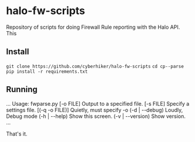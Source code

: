 # halo-fw-scripts
Repository of scripts for doing Firewall Rule reporting with the Halo API.  This

## Install

`git clone https://github.com/cyberhiker/halo-fw-scripts`
`cd cp--parse`
`pip install -r requirements.txt`

## Running

...
Usage: fwparse.py
  [-o FILE]          Output to a specified file.
  [-s FILE]          Specify a settings file.
  [(-q -o FILE)]     Quietly, must specify -o
  (-d | --debug)     Loudly, Debug mode
  (-h | --help)      Show this screen.
  (-v | --version)   Show version.
...

That's it.
